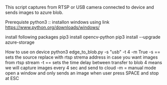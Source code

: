 
This script captures from RTSP or USB camera connected to device and sends images to azure blob.

Prerequiste 
    python3 :: installon windows using link https://www.python.org/downloads/windows/

install following packages 
    pip3 install opencv-python
    pip3 install --upgrade azure-storage

How to use 
    on device 
        python3 edge_to_blob.py -s "usb" -t 4 -m True
            -s == sets the source replace with rtsp strema address in case you want images from rtsp stream
            -t == sets the time delay between transfer to blob 4 means we will capture images every 4 sec and send to cloud
            -m = manual mode open a window and only sends an image when user press SPACE and stop at ESC 


